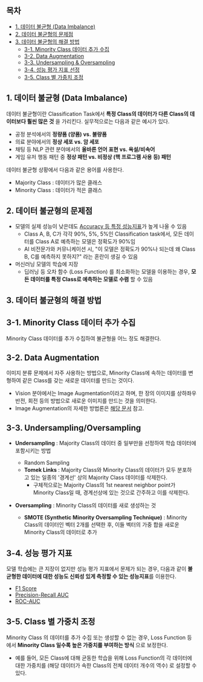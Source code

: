 ## 목차
* [1. 데이터 불균형 (Data Imbalance)](#1-데이터-불균형-data-imbalance)
* [2. 데이터 불균형의 문제점](#2-데이터-불균형의-문제점)
* [3. 데이터 불균형의 해결 방법](#3-데이터-불균형의-해결-방법)
  * [3-1. Minority Class 데이터 추가 수집](#3-1-minority-class-데이터-추가-수집)
  * [3-2. Data Augmentation](#3-2-data-augmentation)
  * [3-3. Undersampling & Oversampling](#3-3-undersamplingoversampling)
  * [3-4. 성능 평가 지표 선정](#3-4-성능-평가-지표)
  * [3-5. Class 별 가중치 조정](#3-5-class-별-가중치-조정)

## 1. 데이터 불균형 (Data Imbalance)
데이터 불균형이란 Classification Task에서 **특정 Class의 데이터가 다른 Class의 데이터보다 훨씬 많은 것** 을 가리킨다. 실무적으로는 다음과 같은 예시가 있다.
* 공정 분석에서의 **정량품 (양품) vs. 불량품**
* 의료 분야에서의 **정상 세포 vs. 암 세포**
* 채팅 등 NLP 관련 분야에서의 **올바른 언어 표현 vs. 욕설/비속어**
* 게임 유저 행동 패턴 중 **정상 패턴 vs. 비정상 (핵 프로그램 사용 등) 패턴**

데이터 불균형 상황에서 다음과 같은 용어를 사용한다.
* Majority Class : 데이터가 많은 클래스
* Minority Class : 데이터가 적은 클래스

## 2. 데이터 불균형의 문제점
* 모델의 실제 성능이 낮은데도 [Accuracy 등 특정 성능지표](데이터_사이언스_기초_Metrics)가 높게 나올 수 있음
  * Class A, B, C가 각각 90%, 5%, 5%인 Classification task에서, 모든 데이터를 Class A로 예측하는 모델은 정확도가 90%임 
  * AI 비전문가와 커뮤니케이션 시, "이 모델은 정확도가 90%나 되는데 왜 Class B, C를 예측하지 못하지?" 라는 혼란이 생길 수 있음 
* 머신러닝 모델의 학습에 지장
  * 딥러닝 등 오차 함수 (Loss Function) 를 최소화하는 모델을 이용하는 경우, **모든 데이터를 특정 Class로 예측하는 모델로 수렴** 할 수 있음

## 3. 데이터 불균형의 해결 방법

## 3-1. Minority Class 데이터 추가 수집
Minority Class 데이터를 추가 수집하여 불균형을 어느 정도 해결한다.

## 3-2. Data Augmentation
이미지 분류 문제에서 자주 사용하는 방법으로, Minority Class에 속하는 데이터를 변형하여 같은 Class를 갖는 새로운 데이터를 만드는 것이다.
* Vision 분야에서는 Image Augmentation이라고 하며, 한 장의 이미지를 상하좌우 반전, 회전 등의 방법으로 새로운 이미지를 만드는 것을 의미한다.
* Image Augmentation의 자세한 방법론은 [해당 문서](../../Image%20Processing/Basics_Image%20Augmentation.md) 참고.

## 3-3. Undersampling/Oversampling
* **Undersampling** : Majority Class의 데이터 중 일부만을 선정하여 학습 데이터에 포함시키는 방법
  * Random Sampling
  * **Tomek Links** : Majority Class와 Minority Class의 데이터가 모두 분포하고 있는 일종의 '경계선' 상의 Majority Class 데이터를 삭제한다.
    * 구체적으로는 Majority Class의 1st nearest neighbor point가 Minority Class일 때, 경계선상에 있는 것으로 간주하고 이를 삭제한다. 

* **Oversampling** : Minority Class의 데이터를 새로 생성하는 것
  * **SMOTE (Synthetic Minority Oversampling Technique)** : Minority Class의 데이터인 벡터 2개를 선택한 후, 이들 벡터의 가중 합을 새로운 Minority Class의 데이터로 추가

## 3-4. 성능 평가 지표
모델 학습에는 큰 지장이 없지만 성능 평가 지표에서 문제가 되는 경우, 다음과 같이 **불균형한 데이터에 대한 성능도 신뢰성 있게 측정할 수 있는 성능지표**를 이용한다.
* [F1 Score](데이터_사이언스_기초_Metrics.md#1-3-f1-score)
* [Precision-Recall AUC](데이터_사이언스_기초_Metrics.md#3-1-area-under-precision-recall-curve-pr-auc)
* [ROC-AUC](데이터_사이언스_기초_Metrics.md#3-2-area-under-roc-curve-roc-auc)

## 3-5. Class 별 가중치 조정
Minority Class 의 데이터를 추가 수집 또는 생성할 수 없는 경우, Loss Function 등에서 **Minority Class 일수록 높은 가중치를 부여하는 방식** 으로 보정한다.
* 예를 들어, 모든 Class에 대해 균동한 학습을 위해 Loss Function의 각 데이터에 대한 가중치를 (해당 데이터가 속한 Class의 전체 데이터 개수의 역수) 로 설정할 수 있다.